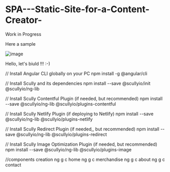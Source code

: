 # SPA---Static-Site-for-a-Content-Creator-

Work in Progress


Here a sample 

![image](https://github.com/manowari/SPA---Static-Site-for-a-Content-Creator-/assets/141199798/ef10019f-d45c-4dc8-8edf-008729848dd0)



Hello, let's biuld !!!  :-)

//  Install Angular CLI globally on your PC
npm install -g @angular/cli

 // Install Scully and its dependencies
npm install --save @scullyio/init @scullyio/ng-lib

// Install Scully Contentful Plugin (if needed, but recommended)
npm install --save @scullyio/ng-lib @scullyio/plugins-contentful

// Install Scully Netlify Plugin (if deploying to Netlify)
npm install --save @scullyio/ng-lib @scullyio/plugins-netlify

// Install Scully Redirect Plugin (if needed,, but recommended)
npm install --save @scullyio/ng-lib @scullyio/plugins-redirect

// Install Scully Image Optimization Plugin (if needed, but recommended)
npm install --save @scullyio/ng-lib @scullyio/plugins-image


//components creation 
ng g c home
ng g c  merchandise
ng g c  about
ng g c  contact
